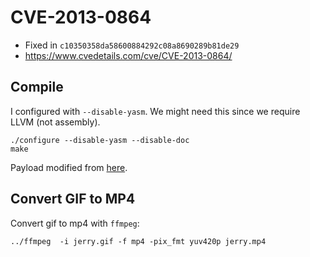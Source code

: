 CVE-2013-0864
=============

- Fixed in `c10350358da58600884292c08a8690289b81de29`
- https://www.cvedetails.com/cve/CVE-2013-0864/

Compile
-------

I configured with `--disable-yasm`. We might need this since we require LLVM (not assembly).

```
./configure --disable-yasm --disable-doc
make
```

Payload modified from [here](https://66.media.tumblr.com/5a646387587dd017f65b3742951670b3/tumblr_mjq8ocHhEE1rpur03o1_400.gifv).

Convert GIF to MP4
------------------

Convert gif to mp4 with `ffmpeg`:

```
../ffmpeg  -i jerry.gif -f mp4 -pix_fmt yuv420p jerry.mp4
```

